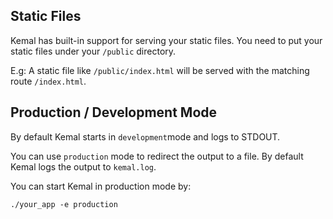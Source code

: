 ## Static Files

Kemal has built-in support for serving your static files. You need to put your static files under your ```/public``` directory.

E.g: A static file like ```/public/index.html``` will be served with the matching route ```/index.html```.

## Production / Development Mode

By default Kemal starts in ```development```mode and logs to STDOUT.

You can use ```production``` mode to redirect the output to a file. By default Kemal logs the output to ```kemal.log```.

You can start Kemal in production mode by:

```./your_app -e production```

